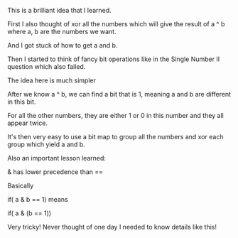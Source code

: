 This is a brilliant idea that I learned.

First I also thought of xor all the numbers which will give the result of a ^ b where a, b are the numbers we want.

And I got stuck of how to get a and b.

Then I started to think of fancy bit operations like in the Single Number II question which also failed.

The idea here is much simpler

After we know a ^ b, we can find a bit that is 1, meaning a and b are different in this bit.

For all the other numbers, they are either 1 or 0 in this number and they all appear twice.

It's then very easy to use a bit map to group all the numbers and xor each group which yield a and b.

Also an important lesson learned:

& has lower precedence than ==

Basically

if( a & b == 1) means

if( a & (b == 1))

Very tricky! Never thought of one day I needed to know details like this!
